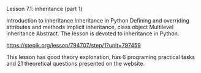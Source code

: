 Lesson 7.1: inheritance (part 1)

Introduction to inheritance
Inheritance in Python
Defining and overriding attributes and methods
Implicit inheritance, class object
Multilevel inheritance
Abstract. The lesson is devoted to inheritance in Python.

https://stepik.org/lesson/794707/step/1?unit=797459

This lesson has good theory explonation, has 6 programing practical tasks and 21 theoretical questions presented on the website.
